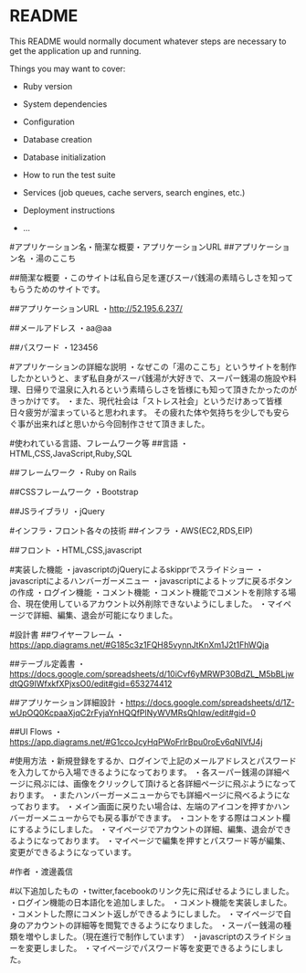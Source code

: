 # README

This README would normally document whatever steps are necessary to get the
application up and running.

Things you may want to cover:

* Ruby version

* System dependencies

* Configuration

* Database creation

* Database initialization

* How to run the test suite

* Services (job queues, cache servers, search engines, etc.)

* Deployment instructions

* ...

#アプリケーション名・簡潔な概要・アプリケーションURL
##アプリケーション名
・湯のここち

##簡潔な概要
・このサイトは私自ら足を運びスーパ銭湯の素晴らしさを知ってもらうためのサイトです。

##アプリケーションURL
・http://52.195.6.237/

##メールアドレス
・aa@aa

##パスワード
・123456


#アプリケーションの詳細な説明
・なぜこの「湯のここち」というサイトを制作したかというと、まず私自身がスーパ銭湯が大好きで、スーパー銭湯の施設や料理、日帰りで温泉に入れるという素晴らしさを皆様にも知って頂きたかったのがきっかけです。
・また、現代社会は「ストレス社会」というだけあって皆様日々疲労が溜まっていると思われます。
その疲れた体や気持ちを少しでも安らぐ事が出来ればと思いから今回制作させて頂きました。

#使われている言語、フレームワーク等
##言語
・HTML,CSS,JavaScript,Ruby,SQL

##フレームワーク
・Ruby on Rails

##CSSフレームワーク
・Bootstrap

##JSライブラリ
・jQuery


#インフラ・フロント各々の技術
##インフラ
・AWS(EC2,RDS,EIP)

##フロント
・HTML,CSS,javascript


#実装した機能
・javascriptのjQueryによるskipprでスライドショー
・javascriptによるハンバーガーメニュー
・javascriptによるトップに戻るボタンの作成
・ログイン機能
・コメント機能
・コメント機能でコメントを削除する場合、現在使用しているアカウント以外削除できないようにしました。
・マイページで詳細、編集、退会が可能になりました。



#設計書
##ワイヤーフレーム
・https://app.diagrams.net/#G185c3z1FQH85vynnJtKnXm1J2t1FhWQja

##テーブル定義書
・https://docs.google.com/spreadsheets/d/10iCvf6yMRWP30BdZL_M5bBLjwdtQG9IWfxkfXPjxsO0/edit#gid=653274412

##アプリケーション詳細設計
・https://docs.google.com/spreadsheets/d/1Z-wUpOQ0KcpaaXjqC2rFyjaYnHQQfPlNyWVMRsQhIqw/edit#gid=0

##UI Flows
・https://app.diagrams.net/#G1ccoJcyHqPWoFrlrBpu0roEv6qNIVfJ4j


#使用方法
・新規登録をするか、ログインで上記のメールアドレスとパスワードを入力してから入場できるようになっております。
・各スーパー銭湯の詳細ページに飛ぶには、画像をクリックして頂けると各詳細ページに飛ぶようになっております。
・またハンバーガーメニューからでも詳細ページに飛べるようになっております。
・メイン画面に戻りたい場合は、左端のアイコンを押すかハンバーガーメニューからでも戻る事ができます。
・コントをする際はコメント欄にするようにしました。
・マイページでアカウントの詳細、編集、退会ができるようになっております。
・マイページで編集を押すとパスワード等が編集、変更ができるようになっています。


#作者
・渡邊義信


#以下追加したもの
・twitter,facebookのリンク先に飛ばせるようにしました。
・ログイン機能の日本語化を追加しました。
・コメント機能を実装しました。
・コメントした際にコメント返しができるようにしました。
・マイページで自身のアカウントの詳細等を閲覧できるようになりました。
・スーパー銭湯の種類を増やしました。（現在進行で制作しています）
・javascriptのスライドショーを変更しました。
・マイページでパスワード等を変更できるようにしました。



